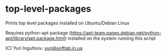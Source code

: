 # top-level-packages


Prints top level packages installed on Ubuntu/Debian Linux 

Requires python-apt package (https://apt-team.pages.debian.net/python-apt/library/apt.package.html) installed on the system running this script


(C) Yuri Ingultsov. <yuri@softlab.in.ua>
